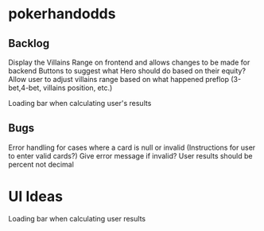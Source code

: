 # pokerhandodds

## Backlog
Display the Villains Range on frontend and allows changes to be made for backend
Buttons to suggest what Hero should do based on their equity?
Allow user to adjust villains range based on what happened preflop (3-bet,4-bet, villains position, etc.)

Loading bar when calculating user's results


## Bugs
Error handling for cases where a card is null or invalid (Instructions for user to enter valid cards?)
  Give error message if invalid?
User results should be percent not decimal

# UI Ideas
Loading bar when calculating user results

